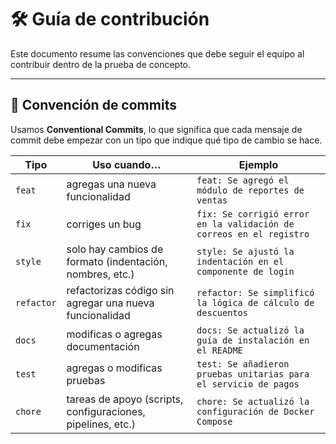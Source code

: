 # 🛠️ Guía de contribución

Este documento resume las convenciones que debe seguir el equipo al contribuir dentro de la prueba de concepto.

---

## 📌 Convención de commits

Usamos **Conventional Commits**, lo que significa que cada mensaje de commit debe empezar con un tipo que indique qué tipo de cambio se hace.

 Tipo       | Uso cuando…                                                      | Ejemplo                                                                 |
|------------|------------------------------------------------------------------|-------------------------------------------------------------------------|
| `feat`     | agregas una nueva funcionalidad                                  | `feat: Se agregó el módulo de reportes de ventas`                       |
| `fix`      | corriges un bug                                                  | `fix: Se corrigió error en la validación de correos en el registro`     |
| `style`    | solo hay cambios de formato (indentación, nombres, etc.)         | `style: Se ajustó la indentación en el componente de login`             |
| `refactor` | refactorizas código sin agregar una nueva funcionalidad          | `refactor: Se simplificó la lógica de cálculo de descuentos`            |
| `docs`     | modificas o agregas documentación                                | `docs: Se actualizó la guía de instalación en el README`                |
| `test`     | agregas o modificas pruebas                                      | `test: Se añadieron pruebas unitarias para el servicio de pagos`        |
| `chore`    | tareas de apoyo (scripts, configuraciones, pipelines, etc.)      | `chore: Se actualizó la configuración de Docker Compose`                |


